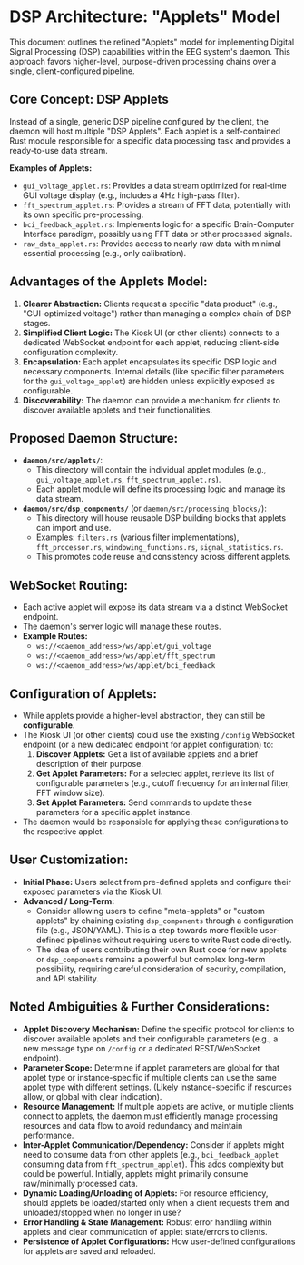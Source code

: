 # DSP Architecture: "Applets" Model

This document outlines the refined "Applets" model for implementing Digital Signal Processing (DSP) capabilities within the EEG system's daemon. This approach favors higher-level, purpose-driven processing chains over a single, client-configured pipeline.

## Core Concept: DSP Applets

Instead of a single, generic DSP pipeline configured by the client, the daemon will host multiple "DSP Applets". Each applet is a self-contained Rust module responsible for a specific data processing task and provides a ready-to-use data stream.

**Examples of Applets:**

*   `gui_voltage_applet.rs`: Provides a data stream optimized for real-time GUI voltage display (e.g., includes a 4Hz high-pass filter).
*   `fft_spectrum_applet.rs`: Provides a stream of FFT data, potentially with its own specific pre-processing.
*   `bci_feedback_applet.rs`: Implements logic for a specific Brain-Computer Interface paradigm, possibly using FFT data or other processed signals.
*   `raw_data_applet.rs`: Provides access to nearly raw data with minimal essential processing (e.g., only calibration).

## Advantages of the Applets Model:

1.  **Clearer Abstraction:** Clients request a specific "data product" (e.g., "GUI-optimized voltage") rather than managing a complex chain of DSP stages.
2.  **Simplified Client Logic:** The Kiosk UI (or other clients) connects to a dedicated WebSocket endpoint for each applet, reducing client-side configuration complexity.
3.  **Encapsulation:** Each applet encapsulates its specific DSP logic and necessary components. Internal details (like specific filter parameters for the `gui_voltage_applet`) are hidden unless explicitly exposed as configurable.
4.  **Discoverability:** The daemon can provide a mechanism for clients to discover available applets and their functionalities.

## Proposed Daemon Structure:

*   **`daemon/src/applets/`**:
    *   This directory will contain the individual applet modules (e.g., `gui_voltage_applet.rs`, `fft_spectrum_applet.rs`).
    *   Each applet module will define its processing logic and manage its data stream.
*   **`daemon/src/dsp_components/`** (or `daemon/src/processing_blocks/`):
    *   This directory will house reusable DSP building blocks that applets can import and use.
    *   Examples: `filters.rs` (various filter implementations), `fft_processor.rs`, `windowing_functions.rs`, `signal_statistics.rs`.
    *   This promotes code reuse and consistency across different applets.

## WebSocket Routing:

*   Each active applet will expose its data stream via a distinct WebSocket endpoint.
*   The daemon's server logic will manage these routes.
*   **Example Routes:**
    *   `ws://<daemon_address>/ws/applet/gui_voltage`
    *   `ws://<daemon_address>/ws/applet/fft_spectrum`
    *   `ws://<daemon_address>/ws/applet/bci_feedback`

## Configuration of Applets:

*   While applets provide a higher-level abstraction, they can still be **configurable**.
*   The Kiosk UI (or other clients) could use the existing `/config` WebSocket endpoint (or a new dedicated endpoint for applet configuration) to:
    1.  **Discover Applets:** Get a list of available applets and a brief description of their purpose.
    2.  **Get Applet Parameters:** For a selected applet, retrieve its list of configurable parameters (e.g., cutoff frequency for an internal filter, FFT window size).
    3.  **Set Applet Parameters:** Send commands to update these parameters for a specific applet instance.
*   The daemon would be responsible for applying these configurations to the respective applet.

## User Customization:

*   **Initial Phase:** Users select from pre-defined applets and configure their exposed parameters via the Kiosk UI.
*   **Advanced / Long-Term:**
    *   Consider allowing users to define "meta-applets" or "custom applets" by chaining existing `dsp_components` through a configuration file (e.g., JSON/YAML). This is a step towards more flexible user-defined pipelines without requiring users to write Rust code directly.
    *   The idea of users contributing their own Rust code for new applets or `dsp_components` remains a powerful but complex long-term possibility, requiring careful consideration of security, compilation, and API stability.

## Noted Ambiguities & Further Considerations:

*   **Applet Discovery Mechanism:** Define the specific protocol for clients to discover available applets and their configurable parameters (e.g., a new message type on `/config` or a dedicated REST/WebSocket endpoint).
*   **Parameter Scope:** Determine if applet parameters are global for that applet type or instance-specific if multiple clients can use the same applet type with different settings. (Likely instance-specific if resources allow, or global with clear indication).
*   **Resource Management:** If multiple applets are active, or multiple clients connect to applets, the daemon must efficiently manage processing resources and data flow to avoid redundancy and maintain performance.
*   **Inter-Applet Communication/Dependency:** Consider if applets might need to consume data from other applets (e.g., `bci_feedback_applet` consuming data from `fft_spectrum_applet`). This adds complexity but could be powerful. Initially, applets might primarily consume raw/minimally processed data.
*   **Dynamic Loading/Unloading of Applets:** For resource efficiency, should applets be loaded/started only when a client requests them and unloaded/stopped when no longer in use?
*   **Error Handling & State Management:** Robust error handling within applets and clear communication of applet state/errors to clients.
*   **Persistence of Applet Configurations:** How user-defined configurations for applets are saved and reloaded.